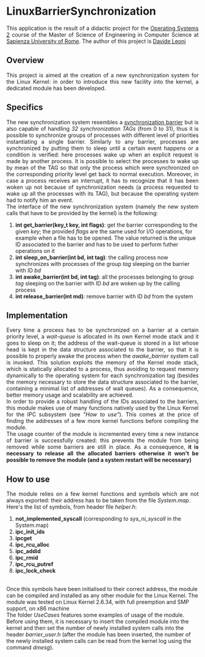 # LinuxBarrierSynchronization
<p align="justify">
This application is the result of a didactic project for the
<a href="http://www.dis.uniroma1.it/~quaglia/DIDATTICA/SO-II-6CRM/">
Operating Systems 2</a> course of the Master of Science of
Engineering in Computer Science at <a href="http://cclii.dis.uniroma1.it/?q=it/msecs">Sapienza University of Rome</a>.
The author of this project is <a href="https://www.linkedin.com/in/leonidavide">Davide Leoni</a>
</p>
<h2>Overview</h2>
<p align="justify">
This project is aimed at the creation of a new synchronization system for the Linux Kernel: in order to introduce this new facility into the kernel, a dedicated module has been developed.
</p>
<h2>Specifics</h2>
<p align="justify">
The new synchronization system resembles a <a href="https://en.wikipedia.org/wiki/Barrier_%28computer_science%29">synchronization barrier</a> but is also capable of handling <i> 32 synchronization TAGs</i> (from 0 to 31), thus it is possible to synchronize groups of processes with different level of priorities instantiating a single barrier. Similarly to any barrier, processes are synchronized by putting them to sleep until a certain event happens or a condition is verified: here processes wake up when an explicit request is made by another process. It is possible to select the processes to wake up by mean of the TAG so that only the process which were synchronized on the corresponding priority level get back to normal execution. Moreover, in case a process receives an interrupt, it has to recognize that it has been woken up not because of synchronization needs (a process requested to wake up all the processes with its TAG), but because the operating system had to notify him an event.
<br>
The interface of the new synchronization system (namely the new system calls that have to be provided by the kernel) is the following:
<ol type="1">
<li><b>int get_barrier(key_t key, int flags)</b>: get the barrier corresponding to the given <i>key</i>; the provided <i>flags</i> are the same used for I/O operations, for example when a file has to be opened. The value returned is the unique ID associated to the barrier and has to be used to perform futher operations on it</li>
<li><b>int sleep_on_barrier(int bd, int tag)</b>: the calling process now synchronizes with processes of the group <i>tag</i> sleeping on the barrier with ID <i>bd</i></li>
<li><b>int awake_barrier(int bd, int tag)</b>: all the processes belonging to group <i>tag</i> sleeping on the barrier with ID <i>bd</i> are woken up by the calling process</li>
<li><b>int release_barrier(int md)</b>: remove barrier with ID <i>bd</i> from the system</li>
</ol>
</p>
<h2>Implementation</h2>
<p align="justify">
Every time a process has to be synchronized on a barrier at a certain priority level, a <i>wait-queue</i> is allocated in its own Kernel mode stack and it goes to sleep on it; the address of the wait-queue is stored in a list whose head is kept in the data structure associated to the barrier, so that it is possible to properly awake the process when the <i>awake_barrier</i> system call is invoked. This solution exploits the memory of the Kernel mode stack, which is statically allocated to a process, thus avoiding to request memory dynamically to the operating system for each synchronization tag (besides the memory necessary to store the data structure associated to the barrier, containing a minimal list of addresses of wait queues). As a consequence, better memory usage and scalability are achieved.
<br>
In order to provide a robust handling of the IDs associated to the barriers, this module makes use of many functions natively used by the Linux Kernel for the IPC subsystem (see <i>"How to use"</i>). This comes at the price of finding the addresses of a few more kernel functions before compiling the module.
<br>
The usage counter of the module is incremented every time a new instance of barrier is successfully created: this prevents the module from being removed while some barriers are still in place. As a consequence, <b>it is necessary to release all the allocated barriers otherwise
it won't be possible to remove the module (and a system restart will be necessary)</b>
</p>
<h2>How to use</h2>
<p align="justify">
The module relies on a few kernel functions and symbols which are not always exported: their address has to be taken from the file <i>System.map</i>.
<br>
Here's the list of symbols, from header file <i>helper.h</i>:
<ol type="1">
<li><b>not_implemented_syscall</b> (corresponding to <i>sys_ni_syscall</i> in the System.map)</li>
<li><b>ipc_init_ids</b></li>
<li><b>ipcget</b></li>
<li><b>ipc_rcu_alloc</b></li>
<li><b>ipc_addid</b></li>
<li><b>ipc_rmid</b></li>
<li><b>ipc_rcu_putref</b></li>
<li><b>ipc_lock_check</b></li>
</ol>
<br>
Once this symbols have been initialised to their correct address, the module can be compiled and installed as any other module for the Linux Kernel.
The module was tested on Linux Kernel 2.6.34, with full preemption and SMP support, on x86 machine
<br>
The folder <i>UseCases</i> features some examples of usage of the module. Before using them, it is necessary to insert the compiled module into the kernel and then set the number of newly installed system calls into the header <i>barrier_user.h</i> (after the module has been inserted, the number of the newly installed system calls can be read from the kernel log using the command <i>dmesg</i>).
</p>
